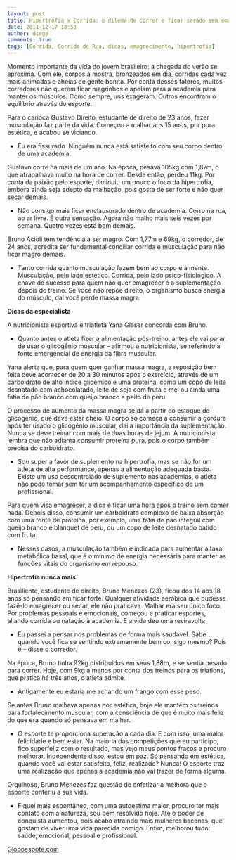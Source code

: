 ```yaml
---
layout: post
title: Hipertrofia x Corrida: o dilema de correr e ficar sarado sem emagrecer
date: 2011-12-17 18:58
author: diego
comments: true
tags: [Corrida, Corrida de Rua, dicas, emagrecimento, hipertrofia]
---
```

Momento importante da vida do jovem brasileiro: a chegada do verão se aproxima. Com ele, corpos à mostra, bronzeados em dia, corridas cada vez mais animadas e cheias de gente bonita. Por conta desses fatores, muitos corredores não querem ficar magrinhos e apelam para a academia para manter os músculos. Como sempre, uns exageram. Outros encontram o equilíbrio através do esporte.

Para o carioca Gustavo Direito, estudante de direito de 23 anos, fazer musculação faz parte da vida. Começou a malhar aos 15 anos, por pura estética, e acabou se viciando.

- Eu era fissurado. Ninguém nunca está satisfeito com seu corpo dentro de uma academia.

Gustavo corre há mais de um ano. Na época, pesava 105kg com 1,87m, o que atrapalhava muito na hora de correr. Desde então, perdeu 11kg. Por conta da paixão pelo esporte, diminuiu um pouco o foco da hipertrofia, embora ainda seja adepto da malhação, pois gosta de ser forte e não quer secar demais.

- Não consigo mais ficar enclausurado dentro de academia. Corro na rua, ao ar livre. É outra sensação. Agora não malho mais seis vezes por semana. Quatro vezes está bom demais.

Bruno Acioli tem tendência a ser magro. Com 1,77m e 69kg, o corredor, de 24 anos, acredita ser fundamental conciliar corrida e musculação para não ficar magro demais.

- Tanto corrida quanto musculação fazem bem ao corpo e à mente. Musculação, pelo lado estético. Corrida, pelo lado psico-fisiológico. A chave do sucesso para quem não quer emagrecer é a suplementação depois do treino. Se você não repõe direito, o organismo busca energia do músculo, daí você perde massa magra.

<b>Dicas da especialista</b>

A nutricionista esportiva e triatleta Yana Glaser concorda com Bruno.

- Quanto antes o atleta fizer a alimentação pós-treino, antes ele vai parar de usar o glicogênio muscular – afirmou a nutricionista, se referindo à fonte emergencial de energia da fibra muscular.

Yana alerta que, para quem quer ganhar massa magra, a reposição bem feita deve acontecer de 20 a 30 minutos após o exercício, através de um carboidrato de alto índice glicêmico e uma proteína, como um copo de leite desnatado com achocolatado, leite de soja com fruta e mel ou ainda uma fatia de pão branco com queijo branco e peito de peru.

O processo de aumento da massa magra se dá a partir do estoque de glicogênio, que deve estar cheio. O corpo só começa a consumir a gordura após ter usado o glicogênio muscular, daí a importância da suplementação. Nunca se deve treinar com mais de duas horas de jejum. A nutricionista lembra que não adianta consumir proteína pura, pois o corpo também precisa do carboidrato.

- Sou super a favor de suplemento na hipertrofia, mas se não for um atleta de alta performance, apenas a alimentação adequada basta. Existe um uso descontrolado de suplemento nas academias, o atleta não pode tomar sem ter um acompanhamento específico de um profissional.

Para quem visa emagrecer, a dica é ficar uma hora após o treino sem comer nada. Depois disso, consumir um carboidrato complexo de baixa absorção com uma fonte de proteína, por exemplo, uma fatia de pão integral com queijo branco e blanquet de peru, ou um copo de leite desnatado batido com fruta.

- Nesses casos, a musculação também é indicada para aumentar a taxa metabólica basal, que é o mínimo de energia necessária para manter as funções vitais do organismo em repouso.

<b>Hipertrofia nunca mais</b>

Brasiliente, estudante de direito, Bruno Menezes (23), ficou dos 14 aos 18 anos só pensando em ficar forte. Qualquer atividade aeróbica que pudesse fazê-lo emagrecer ou secar, ele não praticava. Malhar era seu único foco. Por problemas pessoais e emocionais, começou a praticar esportes, aliando corrida ou natação à academia. E a vida deu uma reviravolta.

- Eu passei a pensar nos problemas de forma mais saudável. Sabe quando você fica se sentindo extremamente bem consigo mesmo? Pois é – disse o corredor.

Na época, Bruno tinha 92kg distribuídos em seus 1,88m, e se sentia pesado para correr. Hoje, com 9kg a menos por conta dos treinos para os triatlons, que pratica há três anos, o atleta admite.

- Antigamente eu estaria me achando um frango com esse peso.

Se antes Bruno malhava apenas por estética, hoje ele mantém os treinos para fortalecimento muscular, com a consciência de que é muito mais feliz do que era quando só pensava em malhar.

- O esporte te proporciona superação a cada dia. E com isso, uma maior felicidade e bem estar. Na maioria das competições que eu participo, fico superfeliz com o resultado, mas vejo meus pontos fracos e procuro melhorar. Independente disso, estou em paz. Só pensando em estética, quando você vai estar satisfeito, feliz, realizado? Nunca! O esporte traz uma realização que apenas a academia não vai trazer de forma alguma.

Orgulhoso, Bruno Menezes faz questão de enfatizar a melhora que o esporte conferiu a sua vida.

- Fiquei mais espontâneo, com uma autoestima maior, procuro ter mais contato com a natureza, sou bem resolvido hoje. Até o poder de conquista aumentou, pois acabo atraindo mais mulheres bacanas, que gostam de viver uma vida parecida comigo. Enfim, melhorou tudo: saúde, emocional, pessoal e profissional.

<a href="http://globoesporte.globo.com/atletismo/corrida-de-rua/noticia/2011/12/hipertrofia-x-corrida-o-dilema-de-correr-e-ficar-sarado-sem-emagrecer.html">Globoespote.com</a>
 
